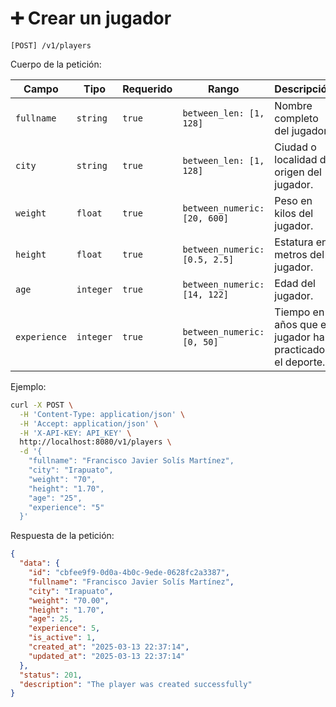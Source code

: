 # ➕ Crear un jugador

```
[POST] /v1/players
```

Cuerpo de la petición:

| Campo | Tipo | Requerido | Rango | Descripción |
| ----- | ---- | --------- | ----- | ----------- |
| `fullname` | `string` | `true` | `between_len: [1, 128]` | Nombre completo del jugador. |
| `city` | `string` | `true` | `between_len: [1, 128]` | Ciudad o localidad de origen del jugador. |
| `weight` | `float` | `true` | `between_numeric: [20, 600]` | Peso en kilos del jugador. |
| `height` | `float` | `true` | `between_numeric: [0.5, 2.5]` | Estatura en metros del jugador. |
| `age` | `integer` | `true` | `between_numeric: [14, 122]` | Edad del jugador. |
| `experience` | `integer` | `true` | `between_numeric: [0, 50]` | Tiempo en años que el jugador ha practicado el deporte. |

Ejemplo:

```bash
curl -X POST \
  -H 'Content-Type: application/json' \
  -H 'Accept: application/json' \
  -H 'X-API-KEY: API_KEY' \
  http://localhost:8080/v1/players \
  -d '{
    "fullname": "Francisco Javier Solís Martínez",
    "city": "Irapuato",
    "weight": "70",
    "height": "1.70",
    "age": "25",
    "experience": "5"
  }'
```

Respuesta de la petición:

```json
{
  "data": {
    "id": "cbfee9f9-0d0a-4b0c-9ede-0628fc2a3387",
    "fullname": "Francisco Javier Solís Martínez",
    "city": "Irapuato",
    "weight": "70.00",
    "height": "1.70",
    "age": 25,
    "experience": 5,
    "is_active": 1,
    "created_at": "2025-03-13 22:37:14",
    "updated_at": "2025-03-13 22:37:14"
  },
  "status": 201,
  "description": "The player was created successfully"
}
```
